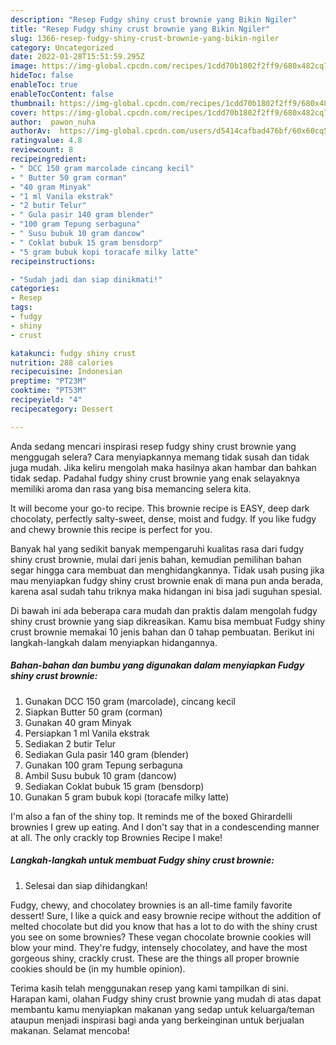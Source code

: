 ```yaml
---
description: "Resep Fudgy shiny crust brownie yang Bikin Ngiler"
title: "Resep Fudgy shiny crust brownie yang Bikin Ngiler"
slug: 1366-resep-fudgy-shiny-crust-brownie-yang-bikin-ngiler
category: Uncategorized
date: 2022-01-28T15:51:59.295Z
image: https://img-global.cpcdn.com/recipes/1cdd70b1802f2ff9/680x482cq70/fudgy-shiny-crust-brownie-foto-resep-utama.jpg
hideToc: false
enableToc: true
enableTocContent: false
thumbnail: https://img-global.cpcdn.com/recipes/1cdd70b1802f2ff9/680x482cq70/fudgy-shiny-crust-brownie-foto-resep-utama.jpg
cover: https://img-global.cpcdn.com/recipes/1cdd70b1802f2ff9/680x482cq70/fudgy-shiny-crust-brownie-foto-resep-utama.jpg
author:  pawon_nuha
authorAv:  https://img-global.cpcdn.com/users/d5414cafbad476bf/60x60cq50/avatar.jpg
ratingvalue: 4.8
reviewcount: 8
recipeingredient:
- " DCC 150 gram marcolade cincang kecil"
- " Butter 50 gram corman"
- "40 gram Minyak"
- "1 ml Vanila ekstrak"
- "2 butir Telur"
- " Gula pasir 140 gram blender"
- "100 gram Tepung serbaguna"
- " Susu bubuk 10 gram dancow"
- " Coklat bubuk 15 gram bensdorp"
- "5 gram bubuk kopi toracafe milky latte"
recipeinstructions:

- "Sudah jadi dan siap dinikmati!"
categories:
- Resep
tags:
- fudgy
- shiny
- crust

katakunci: fudgy shiny crust 
nutrition: 288 calories
recipecuisine: Indonesian
preptime: "PT23M"
cooktime: "PT53M"
recipeyield: "4"
recipecategory: Dessert

---
```



Anda sedang mencari inspirasi resep fudgy shiny crust brownie yang menggugah selera? Cara menyiapkannya memang tidak susah dan tidak juga mudah. Jika keliru mengolah maka hasilnya akan hambar dan bahkan tidak sedap. Padahal fudgy shiny crust brownie yang enak selayaknya memiliki aroma dan rasa yang bisa memancing selera kita.


It will become your go-to recipe. This brownie recipe is EASY, deep dark chocolaty, perfectly salty-sweet, dense, moist and fudgy. If you like fudgy and chewy brownie this recipe is perfect for you.

Banyak hal yang sedikit banyak mempengaruhi kualitas rasa dari fudgy shiny crust brownie, mulai dari jenis bahan, kemudian pemilihan bahan segar hingga cara membuat dan menghidangkannya. Tidak usah pusing jika mau menyiapkan fudgy shiny crust brownie enak di mana pun anda berada, karena asal sudah tahu triknya maka hidangan ini bisa jadi suguhan spesial.


Di bawah ini ada beberapa cara mudah dan praktis dalam mengolah fudgy shiny crust brownie yang siap dikreasikan. Kamu bisa membuat Fudgy shiny crust brownie memakai 10 jenis bahan dan 0 tahap pembuatan. Berikut ini langkah-langkah dalam menyiapkan hidangannya.

<!--inarticleads1-->

##### Bahan-bahan dan bumbu yang digunakan dalam menyiapkan Fudgy shiny crust brownie:

1. Gunakan  DCC 150 gram (marcolade), cincang kecil
1. Siapkan  Butter 50 gram (corman)
1. Gunakan 40 gram Minyak
1. Persiapkan 1 ml Vanila ekstrak
1. Sediakan 2 butir Telur
1. Sediakan  Gula pasir 140 gram (blender)
1. Gunakan 100 gram Tepung serbaguna
1. Ambil  Susu bubuk 10 gram (dancow)
1. Sediakan  Coklat bubuk 15 gram (bensdorp)
1. Gunakan 5 gram bubuk kopi (toracafe milky latte)


I&#39;m also a fan of the shiny top. It reminds me of the boxed Ghirardelli brownies I grew up eating. And I don&#39;t say that in a condescending manner at all. The only crackly top Brownies Recipe I make! 

<!--inarticleads2-->

##### Langkah-langkah untuk membuat Fudgy shiny crust brownie:


1. Selesai dan siap dihidangkan!

Fudgy, chewy, and chocolatey brownies is an all-time family favorite dessert! Sure, I like a quick and easy brownie recipe without the addition of melted chocolate but did you know that has a lot to do with the shiny crust you see on some brownies? These vegan chocolate brownie cookies will blow your mind. They&#39;re fudgy, intensely chocolatey, and have the most gorgeous shiny, crackly crust. These are the things all proper brownie cookies should be (in my humble opinion). 

Terima kasih telah menggunakan resep yang kami tampilkan di sini. Harapan kami, olahan Fudgy shiny crust brownie yang mudah di atas dapat membantu kamu menyiapkan makanan yang sedap untuk keluarga/teman ataupun menjadi inspirasi bagi anda yang berkeinginan untuk berjualan makanan. Selamat mencoba!
